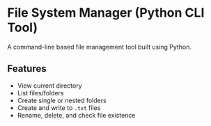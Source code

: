 # File System Manager (Python CLI Tool)

A command-line based file management tool built using Python.

## Features

- View current directory
- List files/folders
- Create single or nested folders
- Create and write to `.txt` files
- Rename, delete, and check file existence

